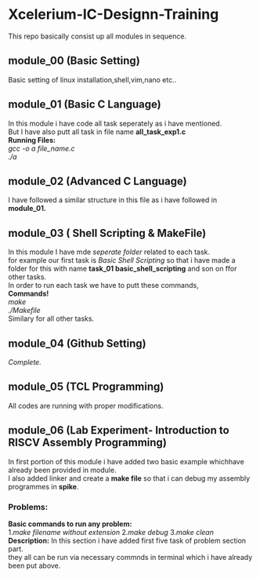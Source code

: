 # Xcelerium-IC-Designn-Training
This repo basically consist up all modules in sequence. <br>
## module_00 (Basic Setting)
Basic setting of linux installation,shell,vim,nano etc..
## module_01 (Basic C Language)
In this module i have code all task seperately as i have mentioned. <br>
But I have also putt all task in file name **all_task_exp1.c** <br>
**Running Files:** <br>
*gcc -o a file_name.c* <br>
*./a* <br>
## module_02 (Advanced C Language)
I have followed a similar structure in this file as i have followed in **module_01.** <br>
## module_03 ( Shell Scripting & MakeFile)
In this module I have mde *seperate folder* related to each task.<br>
for example our first task is *Basic Shell Scripting* so that i have made a folder for this with name **task_01 basic_shell_scripting** and son on ffor other tasks.<br>
In order to run each task we have to putt these commands,<br>
**Commands!** <br>
*make* <br>
*./Makefile* <br>
Similary for all other tasks.<br>
## module_04 (Github Setting)
*Complete.* <br>
## module_05 (TCL Programming)
All codes are running with proper modifications.
## module_06 (Lab Experiment- Introduction to RISCV Assembly Programming)
In first portion of this module i have added two basic example whichhave already been provided in module. <br>
I also added linker and create a **make file** so that i can debug my assembly programmes in **spike**. <br>
### Problems:
**Basic commands to run any problem:** <br>
1.*make filename without extension*
2.*make debug*
3.*make clean* 
**Description:**
 In this section i have added first five task of problem section part.<br>
 they all can be run via necessary commnds in terminal which i have already been put above.
 



